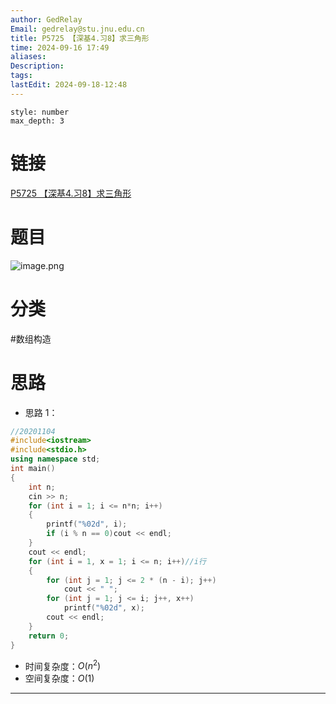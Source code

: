 ```yaml
---
author: GedRelay
Email: gedrelay@stu.jnu.edu.cn
title: P5725 【深基4.习8】求三角形
time: 2024-09-16 17:49
aliases: 
Description: 
tags: 
lastEdit: 2024-09-18-12:48
---
```


```toc
style: number
max_depth: 3
```

# 链接
[P5725 【深基4.习8】求三角形](https://www.luogu.com.cn/problem/P5725) 

# 题目
![image.png](https://ged-pic-bed.oss-cn-guangzhou.aliyuncs.com/img/202409161749334.png)


# 分类
#数组构造 

# 思路
- 思路 1：


```cpp
//20201104
#include<iostream>
#include<stdio.h>
using namespace std;
int main()
{
	int n;
	cin >> n;
	for (int i = 1; i <= n*n; i++)
	{
		printf("%02d", i);
		if (i % n == 0)cout << endl;
	}
	cout << endl;
	for (int i = 1, x = 1; i <= n; i++)//i行
	{
		for (int j = 1; j <= 2 * (n - i); j++)
			cout << " ";
		for (int j = 1; j <= i; j++, x++)
			printf("%02d", x);
		cout << endl;
	}
	return 0;
}
```


- 时间复杂度：${O\left( n^{2}  \right)  }$ 
- 空间复杂度：${O\left( 1 \right)  }$ 


---

